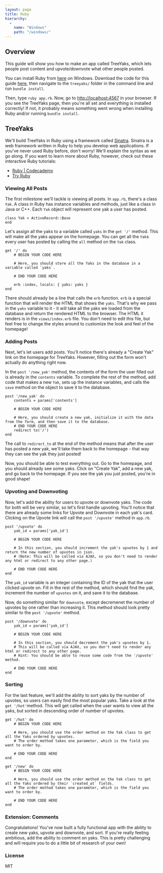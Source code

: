 ```yaml
---
layout: page
title: Ruby
hierarchy:
  -
    name: "Windows"
    path: "/windows/"
---
```


## Overview

This guide will show you how to make an app called TreeYaks, which
lets people post content and upvote/downvote what other people
posted.

You can install Ruby from [here][ruby] on Windows. Download the
code for this guide [here][hackpack], then navigate to the
`treeyaks/` folder in the command line and run `bundle install`.

Then, type `ruby app.rb`. Now, go to
[http://localhost:4567][localhost] in your browser. If you see the
TreeYaks page, then you're all set and everything is installed 
correctly! If not, it probably means something went wrong when installing Ruby and/or running `bundle install`.

## TreeYaks

We'll build TreeYaks in Ruby using a framework called
[Sinatra][sinatra]. Sinatra is a web framework written in Ruby to
help you develop web applications. If you've never used Ruby
before, don't worry! We'll explain the syntax as we go along. If
you want to learn more about Ruby, however, check out these
interactive Ruby tutorials:

- [Ruby \| Codecademy][codecademy]
- [Try Ruby][tryruby]

### Viewing All Posts

The first milestone we'll tackle is viewing all posts. In
`app.rb`, there's a class `Yak`. A class in Ruby has instance
variables and methods, just like a class in Java or C++. Each
`Yak` object will represent one yak a user has posted.

    class Yak < ActiveRecord::Base
    end

Let's assign all the yaks to a variable called `yaks` in the
`get '/'` method. This will make all the yaks appear on the
homepage. You can get all the `Yak`s every user has posted by
calling the `all` method on the `Yak` class.

    get '/' do
        # BEGIN YOUR CODE HERE
        
        # Here, you should store all the Yaks in the database in a variable called `yaks`.
        
        # END YOUR CODE HERE

        erb :index, locals: { yaks: yaks }
    end

There should already be a line that calls the `erb` function.
`erb` is a special function that will render the HTML that shows
the `yaks`. That's why we pass in the `yaks` variable to it - it
will take all the yaks we loaded from the database and return the
rendered HTML to the browser. The HTML it renders is in the
`views/index.erb` file. You don't need to edit this file, but feel
free to change the styles around to customize the look and feel of
the homepage!

### Adding Posts

Next, let's let users add posts. You'll notice there's already a
"Create Yak" link on the homepage for TreeYaks. However, filling
out the form won't actually do anything right now.

In the `post '/new_yak'` method, the contents of the form the user
filled out is already in the `contents` variable. To complete the
rest of the method, add code that makes a new `Yak`, sets up the
instance variables, and calls the `save` method on the object to
save it to the database.

    post '/new_yak' do  
        contents = params['contents']

        # BEGIN YOUR CODE HERE
  
        # Here, you should create a new yak, initialize it with the data from the form, and then save it to the database.
        # END YOUR CODE HERE
        redirect to('/')
    end

The call to `redirect_to` at the end of the method means that
after the user has posted a new yak, we'll take them back to the
homepage - that way they can see the yak they just posted!

Now, you should be able to test everything out. Go to the
homepage, and you should already see some yaks. Click on "Create
Yak", add a new yak, and go back to the homepage. If you see the
yak you just posted, you're in good shape!

### Upvoting and Downvoting

Now, let's add the ability for users to upvote or downvote yaks.
The code for both will be very similar, so let's first handle
upvoting. You'll notice that there are already some links for
Upvote and Downvote in each yak's card. Clicking on the Upvote
link will call the `post '/upvote'` method in `app.rb`. 

    post '/upvote' do
        yak_id = params['yak_id']

        # BEGIN YOUR CODE HERE
  
        # In this section, you should increment the yak's upvotes by 1 and return the new number of upvotes in json.
        # (Note: This will be called via AJAX, so you don't need to render any html or redirect to any other page.)

        # END YOUR CODE HERE
    end

The `yak_id` variable is an integer containing the ID of the yak
that the user clicked upvote on. Fill in the rest of the method,
which should find the yak, increment the number of `upvotes` on
it, and save it to the database.

Now, do something similar for `downvote`, except decremenet the
number of upvotes by one rather than increasing it. This method
should look pretty similar to the `post '/upvote'` method.

    post '/downvote' do
        yak_id = params['yak_id']
  
        # BEGIN YOUR CODE HERE
        
        # In this section, you should decrement the yak's upvotes by 1.   
        # This will be called via AJAX, so you don't need to render any html or redirect to any other page.
        # Hint: You should be able to reuse some code from the '/upvote' method.

        # END YOUR CODE HERE
    end

### Sorting

For the last feature, we'll add the ability to sort yaks by the
number of upvotes, so users can easily find the most popular yaks.
Take a look at the `get '/hot'`method. This will get called when
the user wants to view all the yaks, but sorted in descending
order of number of upvotes.

    get '/hot' do
        # BEGIN YOUR CODE HERE

        # Here, you should use the order method on the Yak class to get all the Yaks ordered by upvotes.
        # The order method takes one parameter, which is the field you want to order by.

        # END YOUR CODE HERE
    end

    get '/new' do
        # BEGIN YOUR CODE HERE

        # Here, you should use the order method on the Yak class to get all the Yaks ordered by their `created_at` fields.
        # The order method takes one parameter, which is the field you want to order by.
  
        # END YOUR CODE HERE
    end

### Extension: Comments

Congratulations! You've now built a fully functional app with the
ability to create new yaks, upvote and downvote, and sort. If
you're really feeling ambitious, add the ability to comment on
yaks. This is pretty challenging and will require you to do a little bit of research of your own!

### License
MIT

[ruby]: http://rubyinstaller.org
[hackpack]: https://github.com/starthacking/hackpack-web
[localhost]: http://localhost:4567
[sinatra]: http://www.sinatrarb.com/
[codecademy]: https://www.codecademy.com/learn/ruby
[tryruby]: http://tryruby.org/
